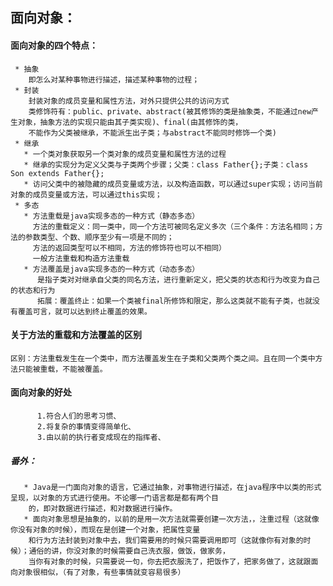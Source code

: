 ## 面向对象：
#### 面向对象的四个特点：
     * 抽象
        即怎么对某种事物进行描述，描述某种事物的过程；
     * 封装 
        封装对象的成员变量和属性方法，对外只提供公共的访问方式
        类修饰符有：public、private、abstract(被其修饰的类是抽象类，不能通过new产生对象，抽象方法的实现只能由其子类实现)、final(由其修饰的类，
        不能作为父类被继承，不能派生出子类；与abstract不能同时修饰一个类)
     * 继承
       * 一个类对象获取另一个类对象的成员变量和属性方法的过程
       * 继承的实现分为定义父类与子类两个步骤；父类：class Father{};子类：class Son extends Father{};
       * 访问父类中的被隐藏的成员变量或方法，以及构造函数，可以通过super实现；访问当前对象的成员变量或方法，可以通过this实现；
     * 多态
       * 方法重载是java实现多态的一种方式（静态多态）
         方法的重载定义：同一类中，同一个方法可被同名定义多次（三个条件：方法名相同；方法的参数类型、个数、顺序至少有一项是不同的；
         方法的返回类型可以不相同，方法的修饰符也可以不相同）
         一般方法重载和构造方法重载
       * 方法覆盖是java实现多态的一种方式（动态多态）
          是指子类对对继承自父类的同名方法，进行重新定义，把父类的状态和行为改变为自己的状态和行为
          拓展：覆盖终止：如果一个类被final所修饰和限定，那么这类就不能有子类，也就没有覆盖可言，就可以达到终止覆盖的效果。
       
#### 关于方法的重载和方法覆盖的区别
    区别：方法重载发生在一个类中，而方法覆盖发生在子类和父类两个类之间。且在同一个类中方法只能被重载，不能被覆盖。
#### 面向对象的好处        
          1.符合人们的思考习惯、
          2.将复杂的事情变得简单化、
          3.由以前的执行者变成现在的指挥者、
##### 番外：
       * Java是一门面向对象的语言，它通过抽象，对事物进行描述，在java程序中以类的形式呈现，以对象的方式进行使用。不论哪一门语言都是都有两个目
        的，即对数据进行描述，和对数据进行操作。
       * 面向对象思想是抽象的，以前的是用一次方法就需要创建一次方法，，注重过程（这就像你没有对象的时候），而现在是创建一个对象，把属性变量
        和行为方法封装到对象中去，我们需要用的时候只需要调用即可（这就像你有对象的时候）；通俗的讲，你没对象的时候需要自己洗衣服，做饭，做家务，
        当你有对象的时候，只需要说一句，你去把衣服洗了，把饭作了，把家务做了，这就跟面向对象很相似，（有了对象，有些事情就变容易很多）
